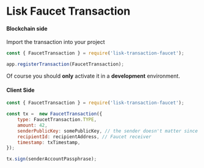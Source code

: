 # Lisk Faucet Transaction

#### Blockchain side

Import the transaction into your project

```js
const { FaucetTransaction } = require('lisk-transaction-faucet');

app.registerTransaction(FaucetTransaction);
```

Of course you should **only** activate it in a **development** environment.

#### Client Side

```js
const { FaucetTransaction } = require('lisk-transaction-faucet');

const tx =  new FaucetTransaction({
    type: FaucetTransaction.TYPE,
    amount: 42,
    senderPublicKey: somePublicKey, // the sender doesn't matter since nobody pay anything, but it sill needs to be valid
    recipientId: recipientAddress, // Faucet receiver
    timestamp: txTimestamp,
});

tx.sign(senderAccountPassphrase);
```

